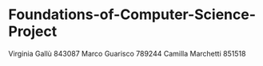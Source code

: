 # Foundations-of-Computer-Science-Project
Virginia Gallù 843087
Marco Guarisco 789244
Camilla Marchetti 851518
